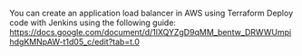 You can create an application load balancer in AWS using Terraform
Deploy code with Jenkins using the following guide: https://docs.google.com/document/d/1lXQYZgD9qMM_bentw_DRWWUmpihdgKMNpAW-t1d05_c/edit?tab=t.0
